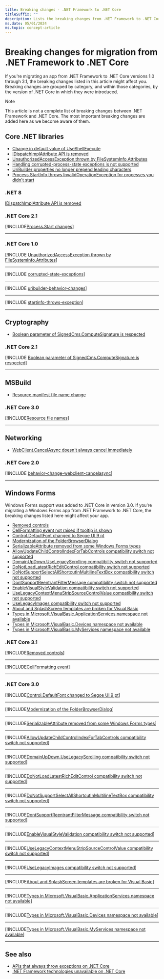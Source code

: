```yaml
---
title: Breaking changes - .NET Framework to .NET Core
titleSuffix: ""
description: Lists the breaking changes from .NET Framework to .NET Core 1.0 - 3.1.
ms.date: 05/01/2024
ms.topic: concept-article
---
```

# Breaking changes for migration from .NET Framework to .NET Core

If you're migrating an app from .NET Framework to .NET Core versions 1.0 through 3.1, the breaking changes listed in this article might affect you. Breaking changes are grouped by category, and within those categories, by the version of .NET Core in which they were introduced.

> [!NOTE]
> This article is not a complete list of breaking changes between .NET Framework and .NET Core. The most important breaking changes are added here as we become aware of them.

## Core .NET libraries

- [Change in default value of UseShellExecute](#change-in-default-value-of-useshellexecute)
- [IDispatchImplAttribute API is removed](#net-8)
- [UnauthorizedAccessException thrown by FileSystemInfo.Attributes](#unauthorizedaccessexception-thrown-by-filesysteminfoattributes)
- [Handling corrupted-process-state exceptions is not supported](#handling-corrupted-state-exceptions-is-not-supported)
- [UriBuilder properties no longer prepend leading characters](#uribuilder-properties-no-longer-prepend-leading-characters)
- [Process.StartInfo throws InvalidOperationException for processes you didn't start](#processstartinfo-throws-invalidoperationexception-for-processes-you-didnt-start)

### .NET 8

[IDispatchImplAttribute API is removed](interop/8.0/idispatchimplattribute-removed.md)

### .NET Core 2.1

[!INCLUDE[Process.Start changes](~/includes/core-changes/corefx/2.1/process-start-changes.md)]

***

### .NET Core 1.0

[!INCLUDE [UnauthorizedAccessException thrown by FileSystemInfo.Attributes](~/includes/core-changes/corefx/1.0/filesysteminfo-attributes-exceptions.md)]

***

[!INCLUDE [corrupted-state-exceptions](~/includes/core-changes/corefx/1.0/corrupted-state-exceptions.md)]

***

[!INCLUDE [uribuilder-behavior-changes](../../../includes/core-changes/corefx/1.0/uribuilder-behavior-changes.md)]

***

[!INCLUDE [startinfo-throws-exception](../../../includes/core-changes/corefx/1.0/startinfo-throws-exception.md)]

***

## Cryptography

- [Boolean parameter of SignedCms.ComputeSignature is respected](#boolean-parameter-of-signedcmscomputesignature-is-respected)

### .NET Core 2.1

[!INCLUDE [Boolean parameter of SignedCms.ComputeSignature is respected](~/includes/core-changes/cryptography/2.1/compute-signature-silent-parameter.md)]

***

## MSBuild

- [Resource manifest file name change](#resource-manifest-file-name-change)

### .NET Core 3.0

[!INCLUDE[Resource file names](~/includes/core-changes/msbuild/3.0/resource-manifest-name.md)]

***

## Networking

- [WebClient.CancelAsync doesn't always cancel immediately](#webclientcancelasync-doesnt-always-cancel-immediately)

### .NET Core 2.0

[!INCLUDE [behavior-change-webclient-cancelasync](../../../includes/core-changes/networking/2.0/behavior-change-webclient-cancelasync.md)]

***

## Windows Forms

Windows Forms support was added to .NET Core in version 3.0. If you're migrating a Windows Forms app from .NET Framework to .NET Core, the breaking changes listed here might affect your app.

- [Removed controls](#removed-controls)
- [CellFormatting event not raised if tooltip is shown](#cellformatting-event-not-raised-if-tooltip-is-shown)
- [Control.DefaultFont changed to Segoe UI 9 pt](#default-control-font-changed-to-segoe-ui-9-pt)
- [Modernization of the FolderBrowserDialog](#modernization-of-the-folderbrowserdialog)
- [SerializableAttribute removed from some Windows Forms types](#serializableattribute-removed-from-some-windows-forms-types)
- [AllowUpdateChildControlIndexForTabControls compatibility switch not supported](#allowupdatechildcontrolindexfortabcontrols-compatibility-switch-not-supported)
- [DomainUpDown.UseLegacyScrolling compatibility switch not supported](#domainupdownuselegacyscrolling-compatibility-switch-not-supported)
- [DoNotLoadLatestRichEditControl compatibility switch not supported](#donotloadlatestricheditcontrol-compatibility-switch-not-supported)
- [DoNotSupportSelectAllShortcutInMultilineTextBox compatibility switch not supported](#donotsupportselectallshortcutinmultilinetextbox-compatibility-switch-not-supported)
- [DontSupportReentrantFilterMessage compatibility switch not supported](#dontsupportreentrantfiltermessage-compatibility-switch-not-supported)
- [EnableVisualStyleValidation compatibility switch not supported](#enablevisualstylevalidation-compatibility-switch-not-supported)
- [UseLegacyContextMenuStripSourceControlValue compatibility switch not supported](#uselegacycontextmenustripsourcecontrolvalue-compatibility-switch-not-supported)
- [UseLegacyImages compatibility switch not supported](#uselegacyimages-compatibility-switch-not-supported)
- [About and SplashScreen templates are broken for Visual Basic](#about-and-splashscreen-templates-are-broken)
- [Types in Microsoft.VisualBasic.ApplicationServices namespace not available](#types-in-microsoftvisualbasicapplicationservices-namespace-not-available)
- [Types in Microsoft.VisualBasic.Devices namespace not available](#types-in-microsoftvisualbasicdevices-namespace-not-available)
- [Types in Microsoft.VisualBasic.MyServices namespace not available](#types-in-microsoftvisualbasicmyservices-namespace-not-available)

### .NET Core 3.1

[!INCLUDE[Removed controls](~/includes/core-changes/windowsforms/3.1/remove-controls-3.1.md)]

***

[!INCLUDE[CellFormatting event](~/includes/core-changes/windowsforms/3.1/cellformatting-event-not-raised.md)]

***

### .NET Core 3.0

[!INCLUDE[Control.DefaultFont changed to Segoe UI 9 pt](~/includes/core-changes/windowsforms/3.0/control-defaultfont-changed.md)]

***

[!INCLUDE[Modernization of the FolderBrowserDialog](~/includes/core-changes/windowsforms/3.0/modernized-folderbrowserdialog.md)]

***

[!INCLUDE[SerializableAttribute removed from some Windows Forms types](~/includes/core-changes/windowsforms/3.0/remove-serializationattribute.md)]

***

[!INCLUDE[AllowUpdateChildControlIndexForTabControls compatibility switch not supported](~/includes/core-changes/windowsforms/3.0/deprecate-allowupdatechildcontrolindexfortabcontrols.md)]

***

[!INCLUDE[DomainUpDown.UseLegacyScrolling compatibility switch not supported](~/includes/core-changes/windowsforms/3.0/deprecate-uselegacyscrolling.md)]

***

[!INCLUDE[DoNotLoadLatestRichEditControl compatibility switch not supported](~/includes/core-changes/windowsforms/3.0/deprecate-donotloadlatestricheditcontrol.md)]

***

[!INCLUDE[DoNotSupportSelectAllShortcutInMultilineTextBox compatibility switch not supported](~/includes/core-changes/windowsforms/3.0/deprecate-donotsupportselectallshortcutinmultilinetextbox.md)]

***

[!INCLUDE[DontSupportReentrantFilterMessage compatibility switch not supported](~/includes/core-changes/windowsforms/3.0/deprecate-dontsupportreentrantfiltermessage.md)]

***

[!INCLUDE[EnableVisualStyleValidation compatibility switch not supported](~/includes/core-changes/windowsforms/3.0/deprecate-enablevisualstylevalidation.md)]

***

[!INCLUDE[UseLegacyContextMenuStripSourceControlValue compatibility switch not supported](~/includes/core-changes/windowsforms/3.0/deprecate-uselegacycontextmenustripsourcecontrolvalue.md)]

***

[!INCLUDE[UseLegacyImages compatibility switch not supported](~/includes/core-changes/windowsforms/3.0/deprecate-uselegacyimages.md)]

***

[!INCLUDE[About and SplashScreen templates are broken for Visual Basic](~/includes/core-changes/visualbasic/3.0/vb-winforms-splash-about-broken.md)]

***

[!INCLUDE[Types in Microsoft.VisualBasic.ApplicationServices namespace not available](~/includes/core-changes/visualbasic/3.0/microsoft.visualbasic.applicationservices-unavailable.md)]

***
[!INCLUDE[Types in Microsoft.VisualBasic.Devices namespace not available](~/includes/core-changes/visualbasic/3.0/microsoft.visualbasic.devices-unavailable.md)]

***

[!INCLUDE[Types in Microsoft.VisualBasic.MyServices namespace not available](~/includes/core-changes/visualbasic/3.0/microsoft.visualbasic.myservices-unavailable.md)]

***

## See also

- [APIs that always throw exceptions on .NET Core](unsupported-apis.md)
- [.NET Framework technologies unavailable on .NET Core](../porting/net-framework-tech-unavailable.md)
